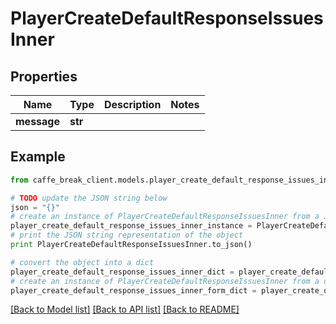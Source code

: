 # PlayerCreateDefaultResponseIssuesInner


## Properties

Name | Type | Description | Notes
------------ | ------------- | ------------- | -------------
**message** | **str** |  | 

## Example

```python
from caffe_break_client.models.player_create_default_response_issues_inner import PlayerCreateDefaultResponseIssuesInner

# TODO update the JSON string below
json = "{}"
# create an instance of PlayerCreateDefaultResponseIssuesInner from a JSON string
player_create_default_response_issues_inner_instance = PlayerCreateDefaultResponseIssuesInner.from_json(json)
# print the JSON string representation of the object
print PlayerCreateDefaultResponseIssuesInner.to_json()

# convert the object into a dict
player_create_default_response_issues_inner_dict = player_create_default_response_issues_inner_instance.to_dict()
# create an instance of PlayerCreateDefaultResponseIssuesInner from a dict
player_create_default_response_issues_inner_form_dict = player_create_default_response_issues_inner.from_dict(player_create_default_response_issues_inner_dict)
```
[[Back to Model list]](../README.md#documentation-for-models) [[Back to API list]](../README.md#documentation-for-api-endpoints) [[Back to README]](../README.md)


